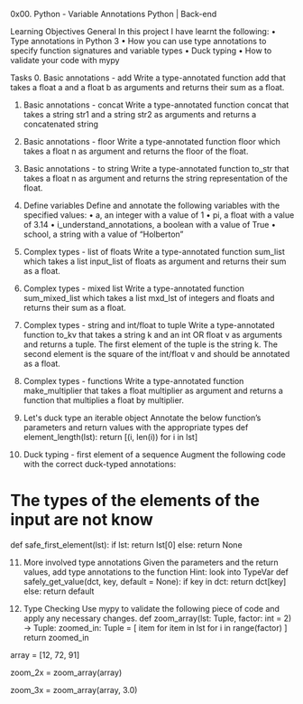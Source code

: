 0x00. Python - Variable Annotations
Python                            | Back-end


Learning Objectives
General
In this project I have learnt the following:
•	Type annotations in Python 3
•	How you can use type annotations to specify function signatures and variable types
•	Duck typing
•	How to validate your code with mypy


Tasks
0. Basic annotations - add
Write a type-annotated function add that takes a float a and a float b as arguments and returns their sum as a float.


1. Basic annotations - concat
Write a type-annotated function concat that takes a string str1 and a string str2 as arguments and returns a concatenated string


2. Basic annotations - floor
Write a type-annotated function floor which takes a float n as argument and returns the floor of the float.

3. Basic annotations - to string
Write a type-annotated function to_str that takes a float n as argument and returns the string representation of the float.



4. Define variables
Define and annotate the following variables with the specified values:
•	a, an integer with a value of 1
•	pi, a float with a value of 3.14
•	i_understand_annotations, a boolean with a value of True
•	school, a string with a value of “Holberton”



5. Complex types - list of floats
Write a type-annotated function sum_list which takes a list input_list of floats as argument and returns their sum as a float.



6. Complex types - mixed list
Write a type-annotated function sum_mixed_list which takes a list mxd_lst of integers and floats and returns their sum as a float.


7. Complex types - string and int/float to tuple
Write a type-annotated function to_kv that takes a string k and an int OR float v as arguments and returns a tuple. The first element of the tuple is the string k. The second element is the square of the int/float v and should be annotated as a float.



8. Complex types - functions
Write a type-annotated function make_multiplier that takes a float multiplier as argument and returns a function that multiplies a float by multiplier.


9. Let's duck type an iterable object
Annotate the below function’s parameters and return values with the appropriate types
def element_length(lst):
    return [(i, len(i)) for i in lst]



10. Duck typing - first element of a sequence
Augment the following code with the correct duck-typed annotations:
# The types of the elements of the input are not know
def safe_first_element(lst):
    if lst:
        return lst[0]
    else:
        return None



11. More involved type annotations
Given the parameters and the return values, add type annotations to the function
Hint: look into TypeVar
def safely_get_value(dct, key, default = None):
    if key in dct:
        return dct[key]
    else:
        return default

12. Type Checking
Use mypy to validate the following piece of code and apply any necessary changes.
def zoom_array(lst: Tuple, factor: int = 2) -> Tuple:
    zoomed_in: Tuple = [
        item for item in lst
        for i in range(factor)
    ]
    return zoomed_in


array = [12, 72, 91]

zoom_2x = zoom_array(array)

zoom_3x = zoom_array(array, 3.0)

